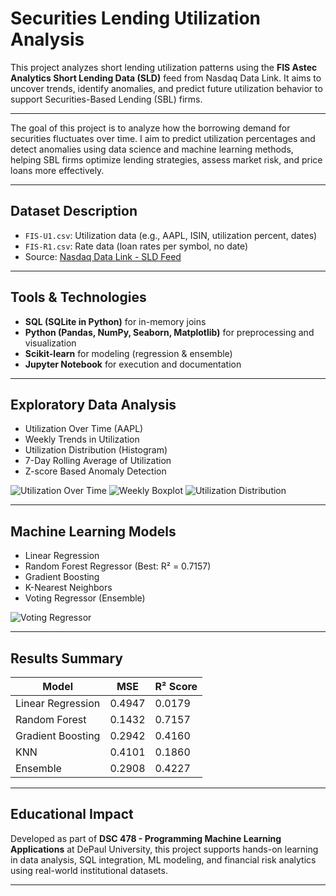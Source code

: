 
# Securities Lending Utilization Analysis

This project analyzes short lending utilization patterns using the **FIS Astec Analytics Short Lending Data (SLD)** feed from Nasdaq Data Link. It aims to uncover trends, identify anomalies, and predict future utilization behavior to support Securities-Based Lending (SBL) firms.

---

The goal of this project is to analyze how the borrowing demand for securities fluctuates over time. I aim to predict utilization percentages and detect anomalies using data science and machine learning methods, helping SBL firms optimize lending strategies, assess market risk, and price loans more effectively.

---

## Dataset Description

- `FIS-U1.csv`: Utilization data (e.g., AAPL, ISIN, utilization percent, dates)
- `FIS-R1.csv`: Rate data (loan rates per symbol, no date)
- Source: [Nasdaq Data Link - SLD Feed](https://data.nasdaq.com/databases/SLD)

---

## Tools & Technologies

- **SQL (SQLite in Python)** for in-memory joins
- **Python (Pandas, NumPy, Seaborn, Matplotlib)** for preprocessing and visualization
- **Scikit-learn** for modeling (regression & ensemble)
- **Jupyter Notebook** for execution and documentation

---

## Exploratory Data Analysis

- Utilization Over Time (AAPL)
- Weekly Trends in Utilization
- Utilization Distribution (Histogram)
- 7-Day Rolling Average of Utilization
- Z-score Based Anomaly Detection

![Utilization Over Time](visuals/utilization_over_time.png)
![Weekly Boxplot](visuals/boxplot_by_weekday.png)
![Utilization Distribution](visuals/utilization_distribution.png)

---

## Machine Learning Models

- Linear Regression
- Random Forest Regressor (Best: R² = 0.7157)
- Gradient Boosting
- K-Nearest Neighbors
- Voting Regressor (Ensemble)

![Voting Regressor](visuals/voting_regressor.png)

---

## Results Summary

| Model              | MSE     | R² Score |
|-------------------|---------|----------|
| Linear Regression | 0.4947  | 0.0179   |
| Random Forest     | 0.1432  | 0.7157   |
| Gradient Boosting | 0.2942  | 0.4160   |
| KNN               | 0.4101  | 0.1860   |
| Ensemble          | 0.2908  | 0.4227   |

---

## Educational Impact

Developed as part of **DSC 478 - Programming Machine Learning Applications** at DePaul University, this project supports hands-on learning in data analysis, SQL integration, ML modeling, and financial risk analytics using real-world institutional datasets.

---

